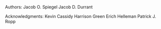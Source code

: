 Authors:
Jacob O. Spiegel
Jacob D. Durrant


Acknowledgments:
Kevin Cassidy
Harrison Green
Erich Helleman
Patrick J. Ropp